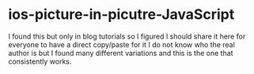 # ios-picture-in-picutre-JavaScript
I found this but only in blog tutorials so I figured I should share it here for everyone to have a direct copy/paste for it
I do not know who the real author is but I found many different variations and this is the one that consistently works.

